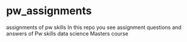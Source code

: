# pw_assignments
assignments of pw skills
In this repo you see assignment questions and answers of Pw skills data science Masters course
